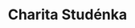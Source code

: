 ---
id: 7e2cbf2c-965b-4019-b1ac-dc8ae2677516
title: "Charita Studénka"
price: 10000
year: 2019
description: "Domov pro seniory – podpora záměru postavit novou budovu"
kouskovani: true
locationName: undefined
position:
  lng: 18.036382518003595
  lat: 49.7177888394657
---